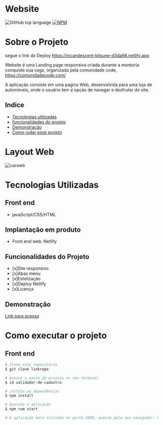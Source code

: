 # Website
![GitHub top language](https://img.shields.io/github/languages/top/rivalucena/website)
[![NPM](https://img.shields.io/npm/l/website)](https://github.com/Rivalucena/website/blob/main/LICENCE)

# Sobre o Projeto

segue o link do Deploy https://incandescent-kitsune-d3da98.netlify.app

Website é uma Landing page responsiva criada durante a mentoria conquiste sua vaga, organizada pela comunidade code, https://comunidadecode.com/

A aplicação consiste em uma pagina Web, desenvolvida para uma loja de automóveis, onde o usuário tem a opção de navegar e desfrutar do site.

## Indice
- <a href="-tecnologias-utilizadas"> Tecnologias utilizadas </a>
- <a href="funcionalidades-doprojeto" >funcionalidades do projeto </a>
- <a href="demonstracao"> Demonstração </a>
- <a href="como-rodar-esse-projeto">Como rodar esse projeto</a>

# Layout Web
![carweb](https://user-images.githubusercontent.com/108073449/228089014-25f0b93d-905e-4dbf-9b58-84d7bcf18351.jpeg)

# Tecnologias Utilizadas
## Front end
- javaScript/CSS/HTML

## Implantação em produto
- Front end web: Netlify

## Funcionalidades do Projeto
- [x]Site responsivo
- [x]Abas menu
- [x]Estelização
- [x]Deploy Netlify
- [x]Licença

## Demonstração
[Link para acesso ](https://incandescent-kitsune-d3da98.netlify.app)

# Como executar o projeto
## Front end
```bash
# Clone este repositório
$ git clone linkrepo

# Acesse a pasta do projeto no seu terminal
$ cd validador-de-cadastro

# instale as dependências
$ npm install

# Execute a aplicação
$ npm rum start

# A aplicação sera iniciada na porta 3000, acesse pelo seu navegador: http://localhost:3000
```
